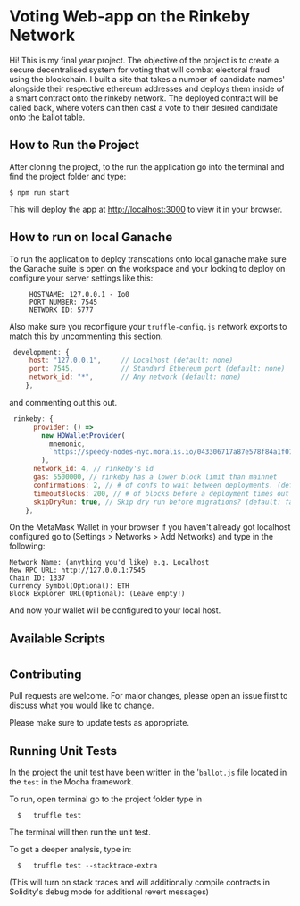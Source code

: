 # Voting Web-app on the Rinkeby Network

Hi! This is my final year project. The objective of the project is to create a secure decentralised system for voting that will combat electoral fraud using the blockchain. I built a site that takes a number of candidate names' alongside their respective ethereum addresses and deploys them inside of a smart contract onto the rinkeby network. The deployed contract will be called back, where voters can then cast a vote to their desired candidate onto the ballot table.


## How to Run the Project

After cloning the project, to the run the application go into the terminal and find the project folder and type:

```
$ npm run start
```

This will deploy the app at [http://localhost:3000](http://localhost:3000) to view it in your browser.

## How to run on local Ganache

To run the application to deploy transcations onto local ganache make sure the Ganache suite is open on the workspace and your looking to deploy on configure your server settings like this:

```
     HOSTNAME: 127.0.0.1 - Io0   
     PORT NUMBER: 7545
     NETWORK ID: 5777
```


Also make sure you reconfigure your `truffle-config.js` network exports to match this by uncommenting this section.

```javascript
 development: {
     host: "127.0.0.1",     // Localhost (default: none)
     port: 7545,            // Standard Ethereum port (default: none)
     network_id: "*",       // Any network (default: none)
    },
```
and commenting out this out.

```javascript
 rinkeby: {
      provider: () =>
        new HDWalletProvider(
          mnemonic,
          `https://speedy-nodes-nyc.moralis.io/043306717a87e578f84a1f07/eth/rinkeby`
        ),
      network_id: 4, // rinkeby's id
      gas: 5500000, // rinkeby has a lower block limit than mainnet
      confirmations: 2, // # of confs to wait between deployments. (default: 0)
      timeoutBlocks: 200, // # of blocks before a deployment times out  (minimum/default: 50)
      skipDryRun: true, // Skip dry run before migrations? (default: false for public nets )
    },
```

On the MetaMask Wallet in your browser if you haven't already got localhost configured go to (Settings > Networks > Add Networks) and type in the following:

```
Network Name: (anything you'd like) e.g. Localhost
New RPC URL: http://127.0.0.1:7545
Chain ID: 1337
Currency Symbol(Optional): ETH
Block Explorer URL(Optional): (Leave empty!)
```

And now your wallet will be configured to your local host.


## Available Scripts


#
## Contributing
Pull requests are welcome. For major changes, please open an issue first to discuss what you would like to change.

Please make sure to update tests as appropriate.

## Running Unit Tests

In the project the unit test have been written in the '`ballot.js` file located in the `test` in the Mocha framework.

To run, open terminal go to the project folder type in
```
  $   truffle test
``` 
The terminal will then run the unit test.

To get a deeper analysis, type in:
```
  $   truffle test --stacktrace-extra
```
(This will turn on stack traces and will additionally compile contracts in Solidity's debug mode for additional revert messages)

